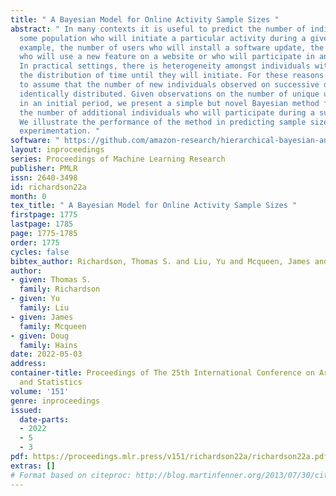 ```yaml
---
title: " A Bayesian Model for Online Activity Sample Sizes "
abstract: " In many contexts it is useful to predict the number of individuals in
  some population who will initiate a particular activity during a given period. For
  example, the number of users who will install a software update, the number of customers
  who will use a new feature on a website or who will participate in an A/B test.
  In practical settings, there is heterogeneity amongst individuals with regard to
  the distribution of time until they will initiate. For these reasons it is inappropriate
  to assume that the number of new individuals observed on successive days will be
  identically distributed. Given observations on the number of unique users participating
  in an initial period, we present a simple but novel Bayesian method for predicting
  the number of additional individuals who will participate during a subsequent period.
  We illustrate the performance of the method in predicting sample size in online
  experimentation. "
software: " https://github.com/amazon-research/hierarchical-bayesian-analysis-with-bang "
layout: inproceedings
series: Proceedings of Machine Learning Research
publisher: PMLR
issn: 2640-3498
id: richardson22a
month: 0
tex_title: " A Bayesian Model for Online Activity Sample Sizes "
firstpage: 1775
lastpage: 1785
page: 1775-1785
order: 1775
cycles: false
bibtex_author: Richardson, Thomas S. and Liu, Yu and Mcqueen, James and Hains, Doug
author:
- given: Thomas S.
  family: Richardson
- given: Yu
  family: Liu
- given: James
  family: Mcqueen
- given: Doug
  family: Hains
date: 2022-05-03
address:
container-title: Proceedings of The 25th International Conference on Artificial Intelligence
  and Statistics
volume: '151'
genre: inproceedings
issued:
  date-parts:
  - 2022
  - 5
  - 3
pdf: https://proceedings.mlr.press/v151/richardson22a/richardson22a.pdf
extras: []
# Format based on citeproc: http://blog.martinfenner.org/2013/07/30/citeproc-yaml-for-bibliographies/
---
```

